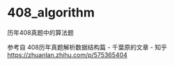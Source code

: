# 408_algorithm
历年408真题中的算法题

参考自
408历年真题解析数据结构篇 - 千葉原的文章 - 知乎
https://zhuanlan.zhihu.com/p/575365404
